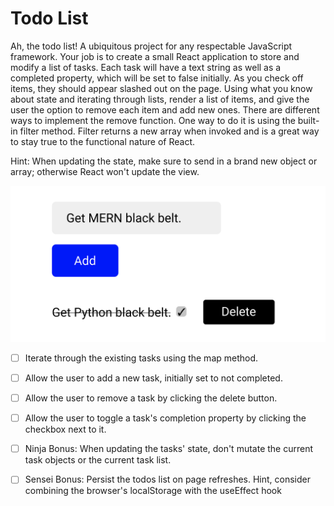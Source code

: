 # Todo List

Ah, the todo list! A ubiquitous project for any respectable JavaScript framework. Your job is to create a small React application to store and modify a list of tasks. Each task will have a text string as well as a completed property, which will be set to false initially. As you check off items, they should appear slashed out on the page. Using what you know about state and iterating through lists, render a list of items, and give the user the option to remove each item and add new ones. There are different ways to implement the remove function. One way to do it is using the built-in filter method. Filter returns a new array when invoked and is a great way to stay true to the functional nature of React.

Hint: When updating the state, make sure to send in a brand new object or array; otherwise React won't update the view.

![](todos-list.png)


- [ ] Iterate through the existing tasks using the map method.

- [ ] Allow the user to add a new task, initially set to not completed.

- [ ] Allow the user to remove a task by clicking the delete button.

- [ ] Allow the user to toggle a task's completion property by clicking the checkbox next to it.

- [ ] Ninja Bonus: When updating the tasks' state, don't mutate the current task objects or the current task list.

- [ ] Sensei Bonus: Persist the todos list on page refreshes. Hint, consider combining the browser's localStorage with the useEffect hook
